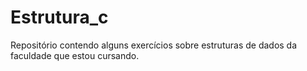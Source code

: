 # Estrutura_c
Repositório contendo alguns exercícios sobre estruturas de dados da faculdade que estou cursando.
